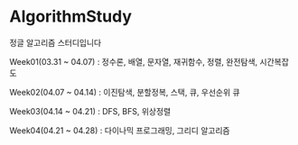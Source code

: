 # AlgorithmStudy

정글 알고리즘 스터디입니다

Week01(03.31 ~ 04.07) : 정수론, 배열, 문자열, 재귀함수, 정렬, 완전탐색, 시간복잡도

Week02(04.07 ~ 04.14) : 이진탐색, 분할정복, 스택, 큐, 우선순위 큐

Week03(04.14 ~ 04.21) : DFS, BFS, 위상정렬

Week04(04.21 ~ 04.28) : 다이나믹 프로그래밍, 그리디 알고리즘
